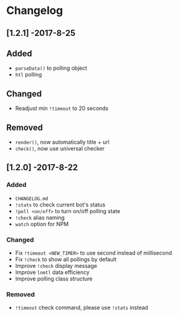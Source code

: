 # Changelog

## [1.2.1] -2017-8-25
## Added
- `parseData()` to polling object
- `htl` polling

## Changed
- Readjust min `!timeout` to 20 seconds

## Removed
- `render()`, now automatically title + url
- `check()`, now use universal checker

## [1.2.0] -2017-8-22
### Added
- `CHANGELOG.md`
- `!stats` to check current bot's status
- `!poll <on/off>` to turn on/off polling state
- `!check` alias naming
- `watch` option for NPM

### Changed
- Fix `!timeout <NEW_TIMER>` to use second instead of millisecond
- Fix `!check` to show all pollings by default
- Improve `!check` display message
- Improve `lnmtl` data efficiency
- Improve polling class structure

### Removed
- `!timeout` check command, please use `!stats` instead